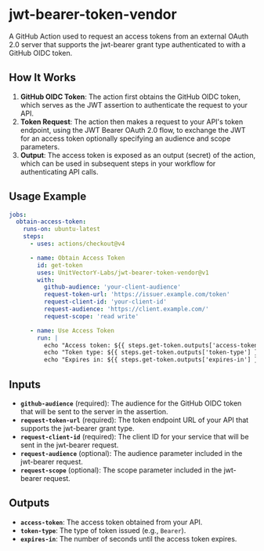 # jwt-bearer-token-vendor

A GitHub Action used to request an access tokens from an external OAuth 2.0 server that supports the jwt-bearer grant type authenticated to with a GitHub OIDC token.

## How It Works

1. **GitHub OIDC Token**: The action first obtains the GitHub OIDC token, which serves as the JWT assertion to authenticate the request to your API.
2. **Token Request**: The action then makes a request to your API's token endpoint, using the JWT Bearer OAuth 2.0 flow, to exchange the JWT for an access token optionally specifying an audience and scope parameters.
3. **Output**: The access token is exposed as an output (secret) of the action, which can be used in subsequent steps in your workflow for authenticating API calls.

## Usage Example

```yaml
jobs:
  obtain-access-token:
    runs-on: ubuntu-latest
    steps:
      - uses: actions/checkout@v4

      - name: Obtain Access Token
        id: get-token
        uses: UnitVectorY-Labs/jwt-bearer-token-vendor@v1
        with:
          github-audience: 'your-client-audience'
          request-token-url: 'https://issuer.example.com/token'
          request-client-id: 'your-client-id'
          request-audience: 'https://client.example.com/'
          request-scope: 'read write'

      - name: Use Access Token
        run: |
          echo "Access token: ${{ steps.get-token.outputs['access-token'] }}"
          echo "Token type: ${{ steps.get-token.outputs['token-type'] }}"
          echo "Expires in: ${{ steps.get-token.outputs['expires-in'] }}"
```

## Inputs

- **`github-audience`** (required): The audience for the GitHub OIDC token that will be sent to the server in the assertion.
- **`request-token-url`** (required): The token endpoint URL of your API that supports the jwt-bearer grant type.
- **`request-client-id`** (required): The client ID for your service that will be sent in the jwt-bearer request.
- **`request-audience`** (optional): The audience parameter included in the jwt-bearer request.
- **`request-scope`** (optional): The scope parameter included in the jwt-bearer request.

## Outputs

- **`access-token`**: The access token obtained from your API.
- **`token-type`**: The type of token issued (e.g., `Bearer`).
- **`expires-in`**: The number of seconds until the access token expires.
